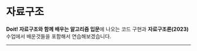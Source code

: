 # 자료구조

**Doit! 자료구조와 함께 배우는 알고리즘 입문**에 나오는 코드 구현과 **자료구조론(2023)** 수업에서 배운것들을 포함해서 연습해보겠습니다.

--------------------------------------------------------------------------------------------
